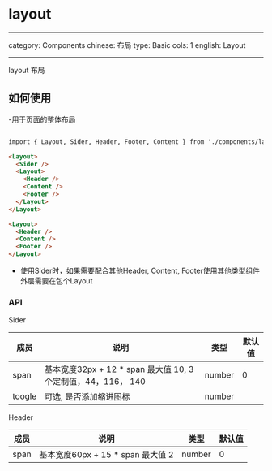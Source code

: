 # layout

---

category: Components
chinese: 布局
type: Basic
cols: 1
english: Layout

---

layout 布局

## 如何使用

-用于页面的整体布局

```html

import { Layout, Sider, Header, Footer, Content } from './components/layout'

<Layout>
  <Sider />
  <Layout>
    <Header />
    <Content />
    <Footer />
  </Layout>
</Layout>

<Layout>
  <Header />
  <Content />
  <Footer />
</Layout>

```

- 使用Sider时，如果需要配合其他Header, Content, Footer使用其他类型组件外层需要在包个Layout

### API

Sider

| 成员       | 说明                   | 类型               | 默认值       |
|-----------|-------------------------------------|--------------------|-------------|
| span      | 基本宽度32px + 12 * span 最大值 10, 3个定制值，44，116， 140  | number  | 0 |
| toogle    | 可选, 是否添加缩进图标    | number             |   |

Header

| 成员       | 说明                   | 类型               | 默认值       |
|-----------|-----------------------|--------------------|-------------|
| span      | 基本宽度60px + 15 * span 最大值 2 | number   | 0           |
